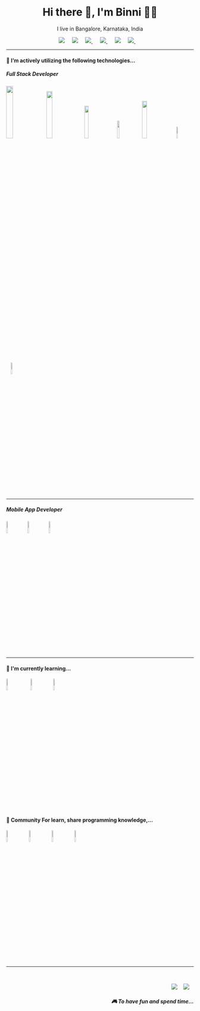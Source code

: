 <h1 align='center'> Hi there 👋, I'm Binni  👩‍💻 </h1>

<p align='center'>
  I live in Bangalore, Karnataka, India
</p>

<p align='center'>
  <a href="https://www.linkedin.com/in/stefanyvasconcelos/"><img src="https://img.shields.io/badge/linkedin-blue?style=flat-square&logo=linkedin" /></a>&nbsp;&nbsp;&nbsp;&nbsp;
  <a href="mailto:kumaribinni445@gmail.com?subject=Olá%20Stefany"><img src="https://img.shields.io/badge/Gmail-red?style=flat-square&logo=Gmail&logoColor=white" /></a>&nbsp;&nbsp;&nbsp;&nbsp;
 <a href="https://github.com/BinnTechie"><img src="https://img.shields.io/badge/Github-black?style=flat-square&logo=Github&logoColor=white" />
 </a>&nbsp;&nbsp;&nbsp;&nbsp;
   <a href="https://github.com/BinnTechie"><img src="https://img.shields.io/badge/Leetcode-black?style=flat-square&logo=Leetcode&logoColor=orange" />
 </a>&nbsp;&nbsp;&nbsp;&nbsp;
    <a href="https://twitter.com/stefany_vasc"><img src="https://img.shields.io/badge/Instagram-Green?style=flat-square&logo=Instagram&logoColor=white" /></a>&nbsp;&nbsp;&nbsp;&nbsp;
   <a href="https://github.com/BinnTechie"><img src="https://img.shields.io/badge/stack-overflow-orange?style=flat-square&logo=stack-overflow&logoColor=orange" />
 </a>&nbsp;&nbsp;&nbsp;&nbsp;
</p>




<hr>

<h4>🔭  I’m actively utilizing the following technologies...</h4>

<h5>Full Stack Developer</h5>
<p >
  <img src="https://www.freepnglogos.com/uploads/javascript/logo-html-5-css-javascript-source-code-for-the-taking-23.png" style=" width: 19%; object-fit: cover;" />&nbsp;&nbsp;
  <img src="https://media.licdn.com/dms/image/C4D12AQHqzKVaeV4t4w/article-cover_image-shrink_600_2000/0/1535976466674?e=2147483647&v=beta&t=1Nsg2r-khQ_BEHxwlHP3wWAt93lprsRkykXgEaOJNLI" style=" width: 18%; object-fit: cover;" />&nbsp;&nbsp;
  <img src="https://encrypted-tbn0.gstatic.com/images?q=tbn:ANd9GcSBwzWqFVu66ck-2u_nDBgLTZbR3cNjpUCbWg&s" style=" width: 15%; object-fit: cover;">&nbsp;&nbsp;
  <img src="https://marketplacedesignoye.s3.ap-south-1.amazonaws.com/mongodb-branding-icon-symbol-logo-vector-_1540.png"  style=" width: 11%; object-fit: cover;"/>&nbsp;&nbsp;
  <img src="https://encrypted-tbn0.gstatic.com/images?q=tbn:ANd9GcR4kfsqqpGlQqOO8h5gnV4OSxy8gjZfjypsSQ&s" style=" width: 16%; object-fit: cover;" />&nbsp;&nbsp;
  <img src="https://www.npmjs.com/npm-avatar/eyJhbGciOiJIUzI1NiIsInR5cCI6IkpXVCJ9.eyJhdmF0YXJVUkwiOiJodHRwczovL3MuZ3JhdmF0YXIuY29tL2F2YXRhci9lZDI1OTU4NzA0MWM1YWI3OWYyNGNiMWUzNDFmMGEzNz9zaXplPTQ5NiZkZWZhdWx0PXJldHJvIn0.hLdG6hXQE4Dfil6090lrDEuGdsHbfQUijpy5RvzXjSg" style=" width: 9%; object-fit: cover;" />&nbsp;&nbsp;
   <img src="https://upload.wikimedia.org/wikipedia/commons/thumb/4/4c/Typescript_logo_2020.svg/1024px-Typescript_logo_2020.svg.png" style=" width: 9%; object-fit: cover;" />&nbsp;&nbsp;
  
</p>

<hr>


<h5>Mobile App Developer</h5>
<p >
 
   <img src="https://www.iteachrecruiters.com/img/blog/logo/react-native.png" style=" width: 9%; object-fit: cover;" />&nbsp;&nbsp;
   <img src="https://encrypted-tbn0.gstatic.com/images?q=tbn:ANd9GcSRspSfBB663Xf5FZfCVw85saT78qytnqHUqw&s" style=" width: 9%; object-fit: cover;" />&nbsp;&nbsp;
   <img src="https://encrypted-tbn0.gstatic.com/images?q=tbn:ANd9GcQSnGERsRZiiP4pPZUtlW2OVL0FLn9H2LtQCQ&s" style=" width: 9%; object-fit: cover;" />&nbsp;&nbsp;
</p>


<hr>

<h4>🌱  I'm currently learning...</h4>
<p >
  <img src="https://encrypted-tbn0.gstatic.com/images?q=tbn:ANd9GcS0wSCMzehyhrUKKLN7xPUTu8OtMI1nwYAJkA&s" style=" width: 9%; object-fit: cover;" />&nbsp;&nbsp;&nbsp;&nbsp;
  <img src="https://upload.wikimedia.org/wikipedia/commons/3/39/Kubernetes_logo_without_workmark.svg" style=" width: 9%; object-fit: cover;" />&nbsp;&nbsp;&nbsp;
  <img src="https://images-cdn.openxcell.com/wp-content/uploads/2024/07/25075538/flutter-inner.svg" style=" width: 9%; object-fit: cover;" />&nbsp;&nbsp;&nbsp;

</p>


<p align='right'>
<h4>💬 Community For learn, share​ programming ​knowledge,...</h4>
  <a href="https://stackoverflow.com/users/12613343/binni-kumari"><img src="https://media.wired.com/photos/5926db217034dc5f91becd6b/master/w_2560%2Cc_limit/so-logo-s.jpg" style=" width: 9%; object-fit: cover;"  /></a>&nbsp;&nbsp;&nbsp;
  <a href="https://www.geeksforgeeks.org/"><img src="https://www.careerguide.com/career/wp-content/uploads/2023/09/GFG-placements.jpeg" style=" width: 9%; object-fit: cover;"  /></a>&nbsp;&nbsp;&nbsp;
  <a href="https://www.udemy.com/"><img src="https://encrypted-tbn0.gstatic.com/images?q=tbn:ANd9GcS4SZdDrVQPwxEZAhyfVpMW-7J2VkOe0AWrlQ&s" style=" width: 9%; object-fit: cover;"  /></a>&nbsp;&nbsp;&nbsp;
   <a href="https://www.linkedin.com/learning/"><img src="https://media.licdn.com/dms/image/D5612AQECSChrW_uMVg/article-cover_image-shrink_720_1280/0/1714757581530?e=2147483647&v=beta&t=Z5vESZunltavHurPr8MeSoZL71OqqpNmyCxHuO8Lrw0" style=" width: 9%; object-fit: cover;"  /></a>&nbsp;&nbsp;&nbsp;
</p>


<hr>

<br>
<p align="right">
  <a href="https://open.spotify.com/playlist/2w8GYqYdH6ve3g0nGcJcgE?si=7bCl8yynR2Saz4VPR6mDXQ"><img src="https://img.shields.io/badge/spotify-%231ED760.svg?&style=for-the-badge&logo=spotify&logoColor=white" /></a>&nbsp;&nbsp;&nbsp;
  <a href="steamcommunity.com/id/SteVasc/"><img src="https://img.shields.io/badge/Steam-%23000000.svg?&style=for-the-badge&logo=steam&logoColor=white" /></a>&nbsp;&nbsp;&nbsp;
  <h5 align="right">🎮 To have fun and spend time...</h5>
</p>


